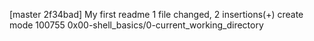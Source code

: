 [master 2f34bad] My first readme
 1 file changed, 2 insertions(+)
 create mode 100755 0x00-shell_basics/0-current_working_directory
